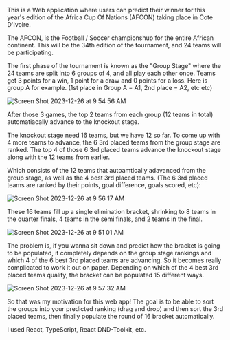 This is a Web application where users can predict their winner for this year's edition of the Africa Cup Of Nations (AFCON) taking place in Cote D'Ivoire. 

The AFCON, is the Football / Soccer championshup for the entire African continent. This will be the 34th edition of the tournament, and 24 teams will be participating.

The first phase of the tournament is known as the "Group Stage" where the 24 teams are split into 6 groups of 4, and all play each other once. Teams get 3 points for a win, 1 point for a draw and 0 points for a loss. Here is group A for example. (1st place in Group A = A1, 2nd place = A2, etc etc)

![Screen Shot 2023-12-26 at 9 54 56 AM](https://github.com/yahya-s9/AFCON-Predictor/assets/54677127/fa3c5ee8-e9dc-4055-9b24-9d22db74157f)

After those 3 games, the top 2 teams from each group (12 teams in total) automatiacally advance to the knockout stage.

The knockout stage need 16 teams, but we have 12 so far. To come up with 4 more teams to advance, the 6 3rd placed teams from the group stage are ranked. The top 4 of those 6 3rd placed teams advance the knockout stage along with the 12 teams from earlier.

Which consists of the 12 teams that autoamtically adavanced from the group stage, as well as the 4 best 3rd placed teams. (The 6 3rd placed teams are ranked by their points, goal difference, goals scored, etc): 

![Screen Shot 2023-12-26 at 9 56 17 AM](https://github.com/yahya-s9/AFCON-Predictor/assets/54677127/4fd15ff2-b6b6-42f0-8116-c6bfd0436247)


These 16 teams fill up a single elimination bracket, shrinking to 8 teams in the quarter finals, 4 teams in the semi finals, and 2 teams in the final.

![Screen Shot 2023-12-26 at 9 51 01 AM](https://github.com/yahya-s9/AFCON-Predictor/assets/54677127/a787c257-d443-43fa-810b-4a4376652873)

The problem is, if you wanna sit down and predict how the bracket is going to be populated, it completely depends on the group stage rankings and which 4 of the 6 best 3rd placed teams are advancing. So it becomes really complicated to work it out on paper. Depending on which of the 4 best 3rd placed teams qualify, the bracket can be populated 15 different ways.

![Screen Shot 2023-12-26 at 9 57 32 AM](https://github.com/yahya-s9/AFCON-Predictor/assets/54677127/2e508730-68fd-4718-b7c9-40ffdf71978a)

So that was my motivation for this web app! The goal is to be able to sort the groups into your predicted ranking (drag and drop) and then sort the 3rd placed teams, then finally populate the round of 16 bracket automatically.

I used React, TypeScript, React DND-Toolkit, etc.

